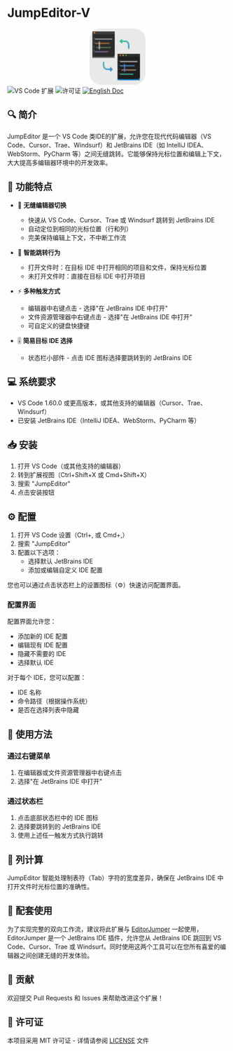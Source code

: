 # JumpEditor-V

<div align="center">
  <img src="image/pluginIcon.svg" alt="JumpEditor 图标" width="128" height="128"/>
</div>

<div >
  <img src="https://img.shields.io/badge/VS%20Code-Extension-blue" alt="VS Code 扩展"/>
  <img src="https://img.shields.io/badge/License-MIT-blue" alt="许可证"/>
  <a href="README.md"><img src="https://img.shields.io/badge/Doc-English-blue.svg" alt="English Doc"/></a>
</div>

## 🔍 简介

JumpEditor 是一个 VS Code 类IDE的扩展，允许您在现代代码编辑器（VS Code、Cursor、Trae、Windsurf）和 JetBrains IDE（如 IntelliJ IDEA、WebStorm、PyCharm 等）之间无缝跳转。它能够保持光标位置和编辑上下文，大大提高多编辑器环境中的开发效率。

## 🌟 功能特点

- 🚀 **无缝编辑器切换**
  - 快速从 VS Code、Cursor、Trae 或 Windsurf 跳转到 JetBrains IDE
  - 自动定位到相同的光标位置（行和列）
  - 完美保持编辑上下文，不中断工作流

- 🎯 **智能跳转行为**
  - 打开文件时：在目标 IDE 中打开相同的项目和文件，保持光标位置
  - 未打开文件时：直接在目标 IDE 中打开项目

- ⚡ **多种触发方式**
  - 编辑器中右键点击 - 选择"在 JetBrains IDE 中打开"
  - 文件资源管理器中右键点击 - 选择"在 JetBrains IDE 中打开"
  - 可自定义的键盘快捷键

- 🎚️ **简易目标 IDE 选择**
  - 状态栏小部件 - 点击 IDE 图标选择要跳转到的 JetBrains IDE

## 💻 系统要求

- VS Code 1.60.0 或更高版本，或其他支持的编辑器（Cursor、Trae、Windsurf）
- 已安装 JetBrains IDE（IntelliJ IDEA、WebStorm、PyCharm 等）

## 📥 安装

1. 打开 VS Code（或其他支持的编辑器）
2. 转到扩展视图（Ctrl+Shift+X 或 Cmd+Shift+X）
3. 搜索 "JumpEditor"
4. 点击安装按钮

## ⚙️ 配置

1. 打开 VS Code 设置（Ctrl+, 或 Cmd+,）
2. 搜索 "JumpEditor"
3. 配置以下选项：
   - 选择默认 JetBrains IDE
   - 添加或编辑自定义 IDE 配置

您也可以通过点击状态栏上的设置图标（⚙️）快速访问配置界面。

### 配置界面

配置界面允许您：
- 添加新的 IDE 配置
- 编辑现有 IDE 配置
- 隐藏不需要的 IDE
- 选择默认 IDE

对于每个 IDE，您可以配置：
- IDE 名称
- 命令路径（根据操作系统）
- 是否在选择列表中隐藏

## 🚀 使用方法

### 通过右键菜单

1. 在编辑器或文件资源管理器中右键点击
2. 选择"在 JetBrains IDE 中打开"

### 通过状态栏

1. 点击底部状态栏中的 IDE 图标
2. 选择要跳转到的 JetBrains IDE
3. 使用上述任一触发方式执行跳转

## 🔄 列计算

JumpEditor 智能处理制表符（Tab）字符的宽度差异，确保在 JetBrains IDE 中打开文件时光标位置的准确性。

## 🔄 配套使用

为了实现完整的双向工作流，建议将此扩展与 [EditorJumper](https://github.com/wanniwa/EditorJumper) 一起使用，EditorJumper 是一个 JetBrains IDE 插件，允许您从 JetBrains IDE 跳回到 VS Code、Cursor、Trae 或 Windsurf。同时使用这两个工具可以在您所有喜爱的编辑器之间创建无缝的开发体验。

## 🤝 贡献

欢迎提交 Pull Requests 和 Issues 来帮助改进这个扩展！

## 📄 许可证

本项目采用 MIT 许可证 - 详情请参阅 [LICENSE](LICENSE) 文件 
